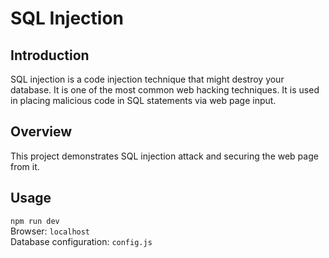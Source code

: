 # SQL Injection
## Introduction
SQL injection is a code injection technique that might destroy your database. It is one of the most common web hacking techniques. It is used in placing malicious code in SQL statements via web page input.
## Overview
This project demonstrates SQL injection attack and securing the web page from it.
## Usage
``npm run dev``<br>
Browser: ``localhost``<br>
Database configuration: ``config.js``